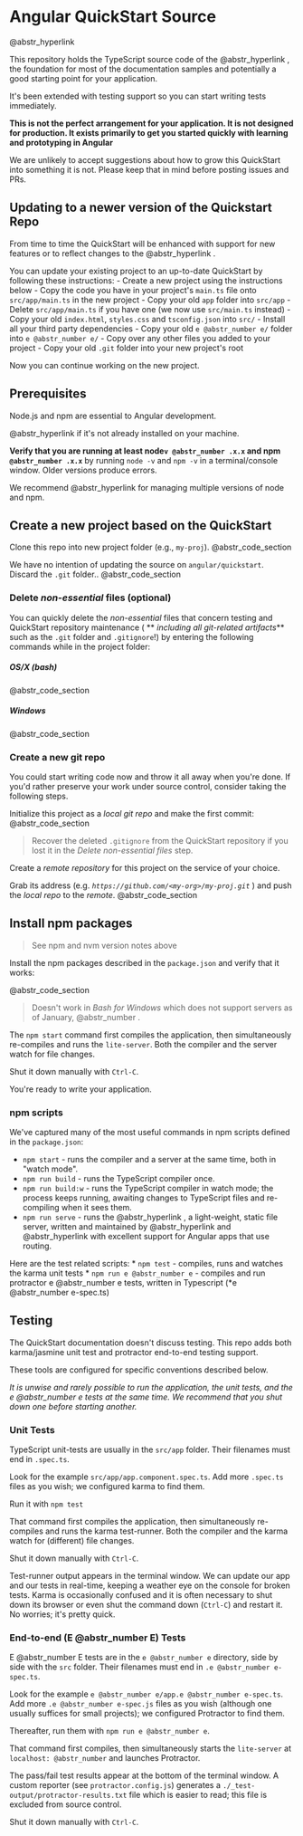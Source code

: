 # Angular QuickStart Source

@abstr_hyperlink 

This repository holds the TypeScript source code of the @abstr_hyperlink , the foundation for most of the documentation samples and potentially a good starting point for your application.

It's been extended with testing support so you can start writing tests immediately.

**This is not the perfect arrangement for your application. It is not designed for production. It exists primarily to get you started quickly with learning and prototyping in Angular**

We are unlikely to accept suggestions about how to grow this QuickStart into something it is not. Please keep that in mind before posting issues and PRs.

## Updating to a newer version of the Quickstart Repo

From time to time the QuickStart will be enhanced with support for new features or to reflect changes to the @abstr_hyperlink .

You can update your existing project to an up-to-date QuickStart by following these instructions: \- Create a new project using the instructions below \- Copy the code you have in your project's `main.ts` file onto `src/app/main.ts` in the new project \- Copy your old `app` folder into `src/app` \- Delete `src/app/main.ts` if you have one (we now use `src/main.ts` instead) \- Copy your old `index.html`, `styles.css` and `tsconfig.json` into `src/` \- Install all your third party dependencies \- Copy your old `e @abstr_number e/` folder into `e @abstr_number e/` \- Copy over any other files you added to your project \- Copy your old `.git` folder into your new project's root

Now you can continue working on the new project.

## Prerequisites

Node.js and npm are essential to Angular development. 

@abstr_hyperlink if it's not already installed on your machine.

**Verify that you are running at least node`v @abstr_number .x.x` and npm `@abstr_number .x.x`** by running `node -v` and `npm -v` in a terminal/console window. Older versions produce errors.

We recommend @abstr_hyperlink for managing multiple versions of node and npm.

## Create a new project based on the QuickStart

Clone this repo into new project folder (e.g., `my-proj`). @abstr_code_section 

We have no intention of updating the source on `angular/quickstart`. Discard the `.git` folder.. @abstr_code_section 

### Delete _non-essential_ files (optional)

You can quickly delete the _non-essential_ files that concern testing and QuickStart repository maintenance ( ** _including all git-related artifacts_** such as the `.git` folder and `.gitignore`!) by entering the following commands while in the project folder:

##### OS/X (bash)

@abstr_code_section 

##### Windows

@abstr_code_section 

### Create a new git repo

You could start writing code now and throw it all away when you're done. If you'd rather preserve your work under source control, consider taking the following steps.

Initialize this project as a _local git repo_ and make the first commit: @abstr_code_section 

> Recover the deleted `.gitignore` from the QuickStart repository if you lost it in the _Delete non-essential files_ step.

Create a _remote repository_ for this project on the service of your choice.

Grab its address (e.g. _`https://github.com/<my-org>/my-proj.git`_ ) and push the _local repo_ to the _remote_. @abstr_code_section 

## Install npm packages

> See npm and nvm version notes above

Install the npm packages described in the `package.json` and verify that it works:

@abstr_code_section 

> Doesn't work in _Bash for Windows_ which does not support servers as of January, @abstr_number .

The `npm start` command first compiles the application, then simultaneously re-compiles and runs the `lite-server`. Both the compiler and the server watch for file changes.

Shut it down manually with `Ctrl-C`.

You're ready to write your application.

### npm scripts

We've captured many of the most useful commands in npm scripts defined in the `package.json`:

  * `npm start` \- runs the compiler and a server at the same time, both in "watch mode".
  * `npm run build` \- runs the TypeScript compiler once.
  * `npm run build:w` \- runs the TypeScript compiler in watch mode; the process keeps running, awaiting changes to TypeScript files and re-compiling when it sees them.
  * `npm run serve` \- runs the @abstr_hyperlink , a light-weight, static file server, written and maintained by @abstr_hyperlink and @abstr_hyperlink with excellent support for Angular apps that use routing.



Here are the test related scripts: * `npm test` \- compiles, runs and watches the karma unit tests * `npm run e @abstr_number e` \- compiles and run protractor e @abstr_number e tests, written in Typescript (*e @abstr_number e-spec.ts)

## Testing

The QuickStart documentation doesn't discuss testing. This repo adds both karma/jasmine unit test and protractor end-to-end testing support.

These tools are configured for specific conventions described below.

_It is unwise and rarely possible to run the application, the unit tests, and the e @abstr_number e tests at the same time. We recommend that you shut down one before starting another._

### Unit Tests

TypeScript unit-tests are usually in the `src/app` folder. Their filenames must end in `.spec.ts`.

Look for the example `src/app/app.component.spec.ts`. Add more `.spec.ts` files as you wish; we configured karma to find them.

Run it with `npm test`

That command first compiles the application, then simultaneously re-compiles and runs the karma test-runner. Both the compiler and the karma watch for (different) file changes.

Shut it down manually with `Ctrl-C`.

Test-runner output appears in the terminal window. We can update our app and our tests in real-time, keeping a weather eye on the console for broken tests. Karma is occasionally confused and it is often necessary to shut down its browser or even shut the command down (`Ctrl-C`) and restart it. No worries; it's pretty quick.

### End-to-end (E @abstr_number E) Tests

E @abstr_number E tests are in the `e @abstr_number e` directory, side by side with the `src` folder. Their filenames must end in `.e @abstr_number e-spec.ts`.

Look for the example `e @abstr_number e/app.e @abstr_number e-spec.ts`. Add more `.e @abstr_number e-spec.js` files as you wish (although one usually suffices for small projects); we configured Protractor to find them.

Thereafter, run them with `npm run e @abstr_number e`.

That command first compiles, then simultaneously starts the `lite-server` at `localhost: @abstr_number` and launches Protractor. 

The pass/fail test results appear at the bottom of the terminal window. A custom reporter (see `protractor.config.js`) generates a `./_test-output/protractor-results.txt` file which is easier to read; this file is excluded from source control.

Shut it down manually with `Ctrl-C`.
